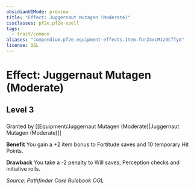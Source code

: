 ```yaml
---
obsidianUIMode: preview
title: "Effect: Juggernaut Mutagen (Moderate)"
cssclasses: pf2e,pf2e-spell
tags:
  - trait/common
aliases: "Compendium.pf2e.equipment-effects.Item.fUrZ4xcMJz0CfTyG"
license: OGL
---
```

# Effect: Juggernaut Mutagen (Moderate)
## Level 3
### 






Granted by [[Equipment/Juggernaut Mutagen (Moderate)|Juggernaut Mutagen (Moderate)]]

**Benefit** You gain a +2 item bonus to Fortitude saves and 10 temporary Hit Points.

**Drawback** You take a -2 penalty to Will saves, Perception checks and initiative rolls.

*Source: Pathfinder Core Rulebook*
*OGL*